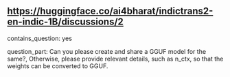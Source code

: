 ## https://huggingface.co/ai4bharat/indictrans2-en-indic-1B/discussions/2

contains_question: yes

question_part: Can you please create and share a GGUF model for the same?, Otherwise, please provide relevant details, such as n_ctx, so that the weights can be converted to GGUF.